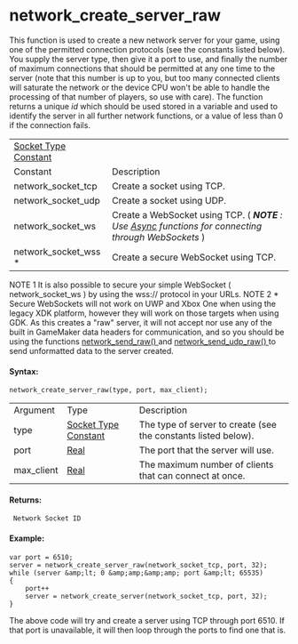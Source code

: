 # network_create_server_raw

This function is used to create a new network server for your game,
using one of the permitted connection protocols (see the constants
listed below). You supply the server type, then give it a port to use,
and finally the number of maximum connections that should be permitted
at any one time to the server (note that this number is up to you, but
too many connected clients will saturate the network or the device CPU
won't be able to handle the processing of that number of players, so use
with care). The function returns a unique *id* which should be used
stored in a variable and used to identify the server in all further
network functions, or a value of less than 0 if the connection fails.

|                                                                                                             |                                                                                                                                       |
|-------------------------------------------------------------------------------------------------------------|---------------------------------------------------------------------------------------------------------------------------------------|
|  [Socket Type Constant](../../../../GameMaker_Language/GML_Reference/Networking/network_create_socket)  |                                                                                                                                       |
| Constant                                                                                                    | Description                                                                                                                           |
|  network_socket_tcp                                                                                         | Create a socket using TCP.                                                                                                            |
|  network_socket_udp                                                                                         | Create a socket using UDP.                                                                                                            |
|  network_socket_ws                                                                                          | Create a WebSocket using TCP. ( ***NOTE** : Use [Async](network_connect_raw_async) functions for connecting through WebSockets* ) |
|  network_socket_wss \*                                                                                      | Create a secure WebSocket using TCP.                                                                                                  |

NOTE 1 It is also possible to secure your simple WebSocket (
network_socket_ws ) by using the wss:// protocol in your URLs. NOTE 2 \*
Secure WebSockets will not work on UWP and Xbox One when using the
legacy XDK platform, however they will work on those targets when using
GDK. As this creates a "raw" server, it will not accept nor use any of
the built in GameMaker data headers for communication, and so you should
be using the functions [ network_send_raw() ](network_send_raw) and
[ network_send_udp_raw() ](network_send_udp_raw) to send unformatted
data to the server created.

#### Syntax:

``` gml
network_create_server_raw(type, port, max_client);
```

|            |                                                                                                             |                                                                |
|------------|-------------------------------------------------------------------------------------------------------------|----------------------------------------------------------------|
| Argument   | Type                                                                                                        | Description                                                    |
| type       |  [Socket Type Constant](../../../../GameMaker_Language/GML_Reference/Networking/network_create_socket)  | The type of server to create (see the constants listed below). |
| port       |  [Real](../../../../GameMaker_Language/GML_Overview/Data_Types)                                         | The port that the server will use.                             |
| max_client |  [Real](../../../../GameMaker_Language/GML_Overview/Data_Types)                                         | The maximum number of clients that can connect at once.        |

#### Returns:

``` gml
 Network Socket ID
```

#### Example:

``` gml
var port = 6510;
server = network_create_server_raw(network_socket_tcp, port, 32);
while (server &amp;lt; 0 &amp;amp;&amp;amp; port &amp;lt; 65535)
{
    port++
    server = network_create_server(network_socket_tcp, port, 32);
}
```

The above code will try and create a server using TCP through port 6510.
If that port is unavailable, it will then loop through the ports to find
one that is.
